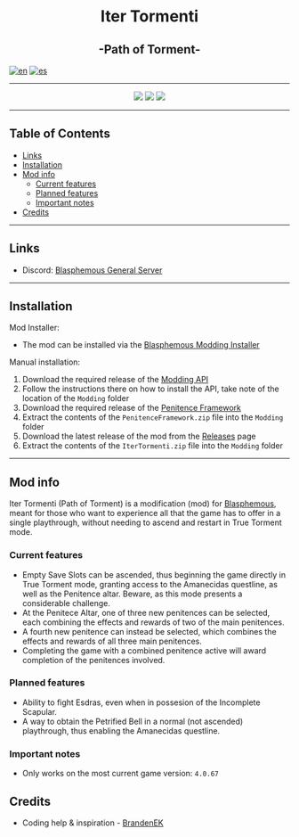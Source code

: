 <p align="center">  
  <h1 align="center">Iter Tormenti</h1><!-- <img src="logo.png"> -->
  <h2 align="center">-Path of Torment-</h2>

[![en](https://img.shields.io/badge/lang-en-red.svg)](https://github.com/NeonPixels/blasphemous.iter-tormenti/blob/main/README.md)
[![es](https://img.shields.io/badge/lang-es-yellow.svg)](https://github.com/NeonPixels/blasphemous.iter-tormenti/blob/main/README.es.md)

</p>

---

<p align="center">
  <img src="https://img.shields.io/github/v/release/NeonPixels/blasphemous.iter-tormenti">
  <img src="https://img.shields.io/github/last-commit/NeonPixels/blasphemous.iter-tormenti?color=important">
  <img src="https://img.shields.io/github/downloads/NeonPixels/blasphemous.iter-tormenti/total?color=success">
</p>

---

## Table of Contents

- [Links](https://github.com/NeonPixels/blasphemous.iter-tormenti#links)
- [Installation](https://github.com/NeonPixels/blasphemous.iter-tormenti#installation)<!-- - [Available commands](https://github.com/NeonPixels/blasphemous.iter-tormenti#available-commands) -->
- [Mod info](https://github.com/NeonPixels/blasphemous.iter-tormenti#mod-info)
  - [Current features](https://github.com/NeonPixels/blasphemous.iter-tormenti#current-features)
  - [Planned features](https://github.com/NeonPixels/blasphemous.iter-tormenti#planned-features)
  - [Important notes](https://github.com/NeonPixels/blasphemous.iter-tormenti#important-notes)
- [Credits](https://github.com/NeonPixels/blasphemous.iter-tormenti#credits)

---

## Links

- Discord: [Blasphemous General Server](https://discord.gg/Blasphemous)

<!-- [![how-to](https://img.shields.io/badge/how--to-use-blue.svg)](https://github.com/NeonPixels/blasphemous.iter-tormenti/blob/master/HOW-TO.md) -->
---

## Installation

Mod Installer:
- The mod can be installed via the [Blasphemous Modding Installer](https://github.com/BrandenEK/Blasphemous.Modding.Installer)

Manual installation:
1. Download the required release of the [Modding API](https://github.com/BrandenEK/Blasphemous-Modding-API/releases)
2. Follow the instructions there on how to install the API, take note of the location of the `Modding` folder
3. Download the required release of the [Penitence Framework](https://github.com/BrandenEK/Blasphemous.Framework.Penitence/releases)
4. Extract the contents of the `PenitenceFramework.zip` file into the `Modding` folder
5. Download the latest release of the mod from the [Releases](https://github.com/NeonPixels/blasphemous.iter-tormenti/releases) page
6. Extract the contents of the `IterTormenti.zip` file into the `Modding` folder

---

<!--
## Available commands
- Press the `backslash` key to open the debug console
- Type the desired command followed by the parameters all separated by a single space

| Command | Parameters | Description |
| ------- | ----------- | ------- |
| `itertormenti help` | none | List all available commands |

---
-->
## Mod info

Iter Tormenti (Path of Torment) is a modification (mod) for [Blasphemous](https://thegamekitchen.com/blasphemous/), meant for those who want to experience all that the game has to offer in a single playthrough, without needing to ascend and restart in True Torment mode.

### Current features

- Empty Save Slots can be ascended, thus beginning the game directly in True Torment mode, granting access to the Amanecidas questline, as well as the Penitence altar. Beware, as this mode presents a considerable challenge.
- At the Penitece Altar, one of three new penitences can be selected, each combining the effects and rewards of two of the main penitences.
- A fourth new penitence can instead be selected, which combines the effects and rewards of all three main penitences.
- Completing the game with a combined penitence active will award completion of the penitences involved.

### Planned features

- Ability to fight Esdras, even when in possesion of the Incomplete Scapular.
- A way to obtain the Petrified Bell in a normal (not ascended) playthrough, thus enabling the Amanecidas questline.

### Important notes

- Only works on the most current game version: `4.0.67`

## Credits

- Coding help & inspiration - [BrandenEK](https://github.com/BrandenEK)
